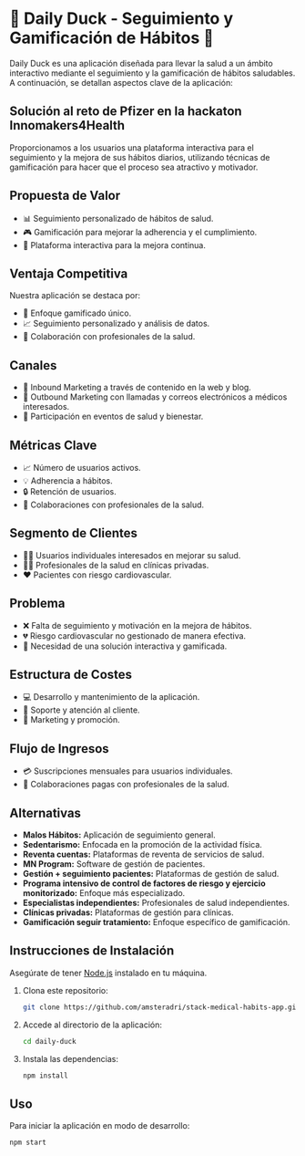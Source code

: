 # 🚀 Daily Duck - Seguimiento y Gamificación de Hábitos 🦆

Daily Duck es una aplicación diseñada para llevar la salud a un ámbito interactivo mediante el seguimiento y la gamificación de hábitos saludables. A continuación, se detallan aspectos clave de la aplicación:

## Solución al reto de Pfizer en la hackaton Innomakers4Health

Proporcionamos a los usuarios una plataforma interactiva para el seguimiento y la mejora de sus hábitos diarios, utilizando técnicas de gamificación para hacer que el proceso sea atractivo y motivador.

## Propuesta de Valor

- 📊 Seguimiento personalizado de hábitos de salud.
- 🎮 Gamificación para mejorar la adherencia y el cumplimiento.
- 🔄 Plataforma interactiva para la mejora continua.

## Ventaja Competitiva

Nuestra aplicación se destaca por:
- 🎯 Enfoque gamificado único.
- 📈 Seguimiento personalizado y análisis de datos.
- 👥 Colaboración con profesionales de la salud.

## Canales

- 📲 Inbound Marketing a través de contenido en la web y blog.
- 📧 Outbound Marketing con llamadas y correos electrónicos a médicos interesados.
- 🎪 Participación en eventos de salud y bienestar.

## Métricas Clave

- 📈 Número de usuarios activos.
- 💡 Adherencia a hábitos.
- 🔒 Retención de usuarios.
- 🤝 Colaboraciones con profesionales de la salud.

## Segmento de Clientes

- 🙋‍♂️ Usuarios individuales interesados en mejorar su salud.
- 👩‍⚕️ Profesionales de la salud en clínicas privadas.
- ❤️ Pacientes con riesgo cardiovascular.

## Problema

- ❌ Falta de seguimiento y motivación en la mejora de hábitos.
- 💔 Riesgo cardiovascular no gestionado de manera efectiva.
- 🚀 Necesidad de una solución interactiva y gamificada.

## Estructura de Costes

- 💻 Desarrollo y mantenimiento de la aplicación.
- 🤝 Soporte y atención al cliente.
- 📣 Marketing y promoción.

## Flujo de Ingresos

- 💳 Suscripciones mensuales para usuarios individuales.
- 💼 Colaboraciones pagas con profesionales de la salud.

## Alternativas

- **Malos Hábitos:** Aplicación de seguimiento general.
- **Sedentarismo:** Enfocada en la promoción de la actividad física.
- **Reventa cuentas:** Plataformas de reventa de servicios de salud.
- **MN Program:** Software de gestión de pacientes.
- **Gestión + seguimiento pacientes:** Plataformas de gestión de salud.
- **Programa intensivo de control de factores de riesgo y ejercicio monitorizado:** Enfoque más especializado.
- **Especialistas independientes:** Profesionales de salud independientes.
- **Clínicas privadas:** Plataformas de gestión para clínicas.
- **Gamificación seguir tratamiento:** Enfoque específico de gamificación.

## Instrucciones de Instalación

Asegúrate de tener [Node.js](https://nodejs.org/) instalado en tu máquina.

1. Clona este repositorio:

    ```bash
    git clone https://github.com/amsteradri/stack-medical-habits-app.git
    ```

2. Accede al directorio de la aplicación:

    ```bash
    cd daily-duck
    ```

3. Instala las dependencias:

    ```bash
    npm install
    ```

## Uso

Para iniciar la aplicación en modo de desarrollo:

```bash
npm start

